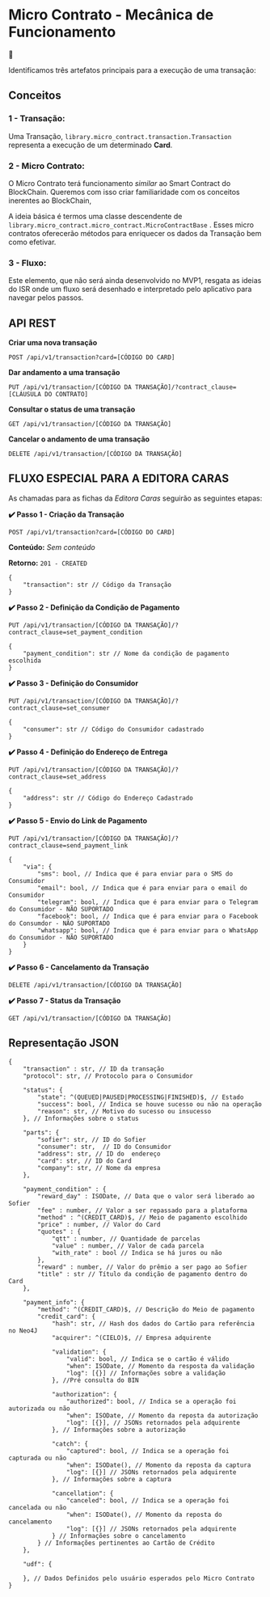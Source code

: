 # Micro Contrato - Mecânica de Funcionamento 

:metal:

Identificamos três artefatos principais para a execução de uma transação:

## Conceitos

### 1 - Transação:

Uma Transação, `library.micro_contract.transaction.Transaction` representa a execução de um determinado **Card**.

### 2 - Micro Contrato:

O Micro Contrato terá funcionamento _similar_ ao Smart Contract do BlockChain.
Queremos com isso criar familiaridade com os conceitos inerentes ao BlockChain,

A ideia básica é termos uma classe descendente de `library.micro_contract.micro_contract.MicroContractBase` .
Esses micro contratos oferecerão métodos para enriquecer os dados da Transação bem como efetivar.

### 3 - Fluxo:

Este elemento, que não será ainda desenvolvido no MVP1, resgata as ideias do ISR onde um fluxo será desenhado e
interpretado pelo aplicativo para navegar pelos passos.

## API REST

**Criar uma nova transação**

`POST /api/v1/transaction?card=[CÓDIGO DO CARD]`

**Dar andamento a uma transação**

`PUT /api/v1/transaction/[CÓDIGO DA TRANSAÇÃO]/?contract_clause=[CLÁUSULA DO CONTRATO]`

**Consultar o status de uma transação**

`GET /api/v1/transaction/[CÓDIGO DA TRANSAÇÃO]`

**Cancelar o andamento de uma transação**

`DELETE /api/v1/transaction/[CÓDIGO DA TRANSAÇÃO]`

## FLUXO ESPECIAL PARA A EDITORA CARAS

As chamadas para as fichas da *Editora Caras* seguirão as seguintes etapas:

**:heavy_check_mark: Passo 1 - Criação da Transação**

`POST /api/v1/transaction?card=[CÓDIGO DO CARD]`

**Conteúdo:** _Sem conteúdo_

**Retorno:** `201 - CREATED`

```
{
    "transaction": str // Código da Transação
}
```

**:heavy_check_mark: Passo 2 - Definição da Condição de Pagamento**

`PUT /api/v1/transaction/[CÓDIGO DA TRANSAÇÃO]/?contract_clause=set_payment_condition` 

```
{
    "payment_condition": str // Nome da condição de pagamento escolhida
}
```

**:heavy_check_mark: Passo 3 - Definição do Consumidor**

`PUT /api/v1/transaction/[CÓDIGO DA TRANSAÇÃO]/?contract_clause=set_consumer`

```
{
    "consumer": str // Código do Consumidor cadastrado
}
```

**:heavy_check_mark: Passo 4 - Definição do Endereço de Entrega**

`PUT /api/v1/transaction/[CÓDIGO DA TRANSAÇÃO]/?contract_clause=set_address`

```
{
    "address": str // Código do Endereço Cadastrado
}
```

**:heavy_check_mark: Passo 5 - Envio do Link de Pagamento**

`PUT /api/v1/transaction/[CÓDIGO DA TRANSAÇÃO]/?contract_clause=send_payment_link`

```
{
    "via": {
        "sms": bool, // Indica que é para enviar para o SMS do Consumidor
        "email": bool, // Indica que é para enviar para o email do Consumidor
        "telegram": bool, // Indica que é para enviar para o Telegram do Consumidor - NÃO SUPORTADO
        "facebook": bool, // Indica que é para enviar para o Facebook do Consumdor - NÃO SUPORTADO
        "whatsapp": bool, // Indica que é para enviar para o WhatsApp do Consumidor - NÃO SUPORTADO
    }
}
```

**:heavy_check_mark: Passo 6 - Cancelamento da Transação**

`DELETE /api/v1/transaction/[CÓDIGO DA TRANSAÇÃO]`


**:heavy_check_mark: Passo 7 - Status da Transação**

`GET /api/v1/transaction/[CÓDIGO DA TRANSAÇÃO]`


## Representação JSON

```
{
    "transaction" : str, // ID da transação
    "protocol": str, // Protocolo para o Consumidor
    
    "status": {
        "state": ^(QUEUED|PAUSED|PROCESSING|FINISHED)$, // Estado
        "success": bool, // Indica se houve sucesso ou não na operação
        "reason": str, // Motivo do sucesso ou insucesso
    }, // Informações sobre o status
    
    "parts": {
        "sofier": str, // ID do Sofier
        "consumer": str,  // ID do Consumidor
        "address": str, // ID do  endereço
        "card": str, // ID do Card
        "company": str, // Nome da empresa
    },
    
    "payment_condition" : {
        "reward_day" : ISODate, // Data que o valor será liberado ao Sofier
        "fee" : number, // Valor a ser repassado para a plataforma
        "method" : ^(CREDIT_CARD)$, // Meio de pagamento escolhido
        "price" : number, // Valor do Card 
        "quotes" : {
            "qtt" : number, // Quantidade de parcelas
            "value" : number, // Valor de cada parcela
            "with_rate" : bool // Indica se há juros ou não
        }, 
        "reward" : number, // Valor do prêmio a ser pago ao Sofier
        "title" : str // Título da condição de pagamento dentro do Card
    },    

    "payment_info": {
        "method": ^(CREDIT_CARD)$, // Descrição do Meio de pagamento
        "credit_card": {
            "hash": str, // Hash dos dados do Cartão para referência no Neo4J
            "acquirer": ^(CIELO)$, // Empresa adquirente
            
            "validation": {
                "valid": bool, // Indica se o cartão é válido
                "when": ISODate, // Momento da resposta da validação
                "log": [{}] // Informações sobre a validação
            }, //Pré consulta do BIN
            
            "authorization": {
                "authorized": bool, // Indica se a operação foi autorizada ou não
                "when": ISODate, // Momento da reposta da autorização
                "log": [{}], // JSONs retornados pela adquirente
            }, // Informações sobre a autorização
            
            "catch": {
                "captured": bool, // Indica se a operação foi capturada ou não
                "when": ISODate(), // Momento da reposta da captura
                "log": [{}] // JSONs retornados pela adquirente
            }, // Informações sobre a captura
            
            "cancellation": {
                "canceled": bool, // Indica se a operação foi cancelada ou não
                "when": ISODate(), // Momento da reposta do cancelamento
                "log": [{}] // JSONs retornados pela adquirente
            } // Informações sobre o cancelamento
        } // Informações pertinentes ao Cartão de Crédito
    },
    
    "udf": {
        
    }, // Dados Definidos pelo usuário esperados pelo Micro Contrato
}
```
